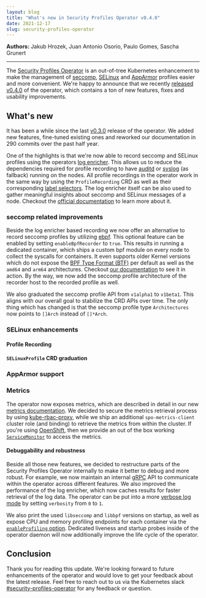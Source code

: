 ```yaml
---
layout: blog
title: "What's new in Security Profiles Operator v0.4.0"
date: 2021-12-17
slug: security-profiles-operator
---
```


**Authors:** Jakub Hrozek, Juan Antonio Osorio, Paulo Gomes, Sascha Grunert

---

The [Security Profiles Operator](https://sigs.k8s.io/security-profiles-operator)
is an out-of-tree Kubernetes enhancement to make the management of
[seccomp](https://en.wikipedia.org/wiki/Seccomp),
[SELinux](https://en.wikipedia.org/wiki/Security-Enhanced_Linux) and
[AppArmor](https://en.wikipedia.org/wiki/AppArmor) profiles easier and more
convenient. We're happy to announce that we recently [released
v0.4.0](https://github.com/kubernetes-sigs/security-profiles-operator/releases/tag/v0.4.0)
of the operator, which contains a ton of new features, fixes and usability
improvements.

## What's new

It has been a while since the last
[v0.3.0](https://github.com/kubernetes-sigs/security-profiles-operator/releases/tag/v0.3.0)
release of the operator. We added new features, fine-tuned existing ones and
reworked our documentation in 290 commits over the past half year.

One of the highlights is that we're now able to record seccomp and SELinux
profiles using the operators [log enricher](https://github.com/kubernetes-sigs/security-profiles-operator/blob/71b3915/installation-usage.md#log-enricher-based-recording).
This allows us to reduce the dependencies required for profile recording to have
[auditd](https://linux.die.net/man/8/auditd) or
[syslog](https://en.wikipedia.org/wiki/Syslog) (as fallback) running on the
nodes. All profile recordings in the operator work in the same way by using the
`ProfileRecording` CRD as well as their corresponding [label
selectors](/docs/concepts/overview/working-with-objects/labels). The log
enricher itself can be also used to gather meaningful insights about seccomp and
SELinux messages of a node. Checkout the [official
documentation](https://github.com/kubernetes-sigs/security-profiles-operator/blob/71b3915/installation-usage.md#using-the-log-enricher)
to learn more about it.

### seccomp related improvements

Beside the log enricher based recording we now offer an alternative to record
seccomp profiles by utilizing [ebpf](https://ebpf.io). This optional feature can
be enabled by setting `enableBpfRecorder` to `true`. This results in running a
dedicated container, which ships a custom bpf module on every node to collect
the syscalls for containers. It even supports older Kernel versions which do not
expose the [BPF Type Format (BTF)](https://www.kernel.org/doc/html/latest/bpf/btf.html) per
default as well as the `amd64` and `arm64` architectures. Checkout
[our documentation](https://github.com/kubernetes-sigs/security-profiles-operator/blob/71b3915/installation-usage.md#ebpf-based-recording)
to see it in action. By the way, we now add the seccomp profile architecture of
the recorder host to the recorded profile as well.

We also graduated the seccomp profile API from `v1alpha1` to `v1beta1`. This
aligns with our overall goal to stabilize the CRD APIs over time. The only thing
which has changed is that the seccomp profile type `Architectures` now points to
`[]Arch` instead of `[]*Arch`.

### SELinux enhancements

<!--
- Selinuxd now uses containers from quay.io/security-profiles-operator (#750, @jhrozek)
-->

#### Profile Recording

<!--
- #592, @jhrozek
-->

#### `SELinuxProfile` CRD graduation

<!--
- #675, @JAORMX
-->

### AppArmor support

<!--
- Add CRD type to represent AppArmor profiles. (#643, @pjbgf)
- `spod` can load and unload AppArmor profiles into clusters host servers.
  `spod` now runs as `root` and `privileged` when apparmor is enabled. (#680, @pjbgf)
-->

### Metrics

The operator now exposes metrics, which are described in detail in
our new [metrics documentation](https://github.com/kubernetes-sigs/security-profiles-operator/blob/71b3915/installation-usage.md#using-metrics).
We decided to secure the metrics retrieval process by using
[kube-rbac-proxy](https://github.com/brancz/kube-rbac-proxy), while we ship an
additional `spo-metrics-client` cluster role (and binding) to retrieve the
metrics from within the cluster. If you're using
[OpenShift](https://www.redhat.com/en/technologies/cloud-computing/openshift),
then we provide an out of the box working
[`ServiceMonitor`](https://github.com/kubernetes-sigs/security-profiles-operator/blob/71b3915/installation-usage.md#automatic-servicemonitor-deployment)
to access the metrics.

#### Debuggability and robustness

Beside all those new features, we decided to restructure parts of the Security
Profiles Operator internally to make it better to debug and more robust. For
example, we now maintain an internal [gRPC](https://grpc.io) API to communicate
within the operator across different features. We also improved the performance
of the log enricher, which now caches results for faster retrieval of the log
data. The operator can be put into a more [verbose log mode](https://github.com/kubernetes-sigs/security-profiles-operator/blob/71b3915/installation-usage.md#set-logging-verbosity)
by setting `verbosity` from `0` to `1`.

We also print the used `libseccomp` and `libbpf` versions on startup, as well as
expose CPU and memory profiling endpoints for each container via the
[`enableProfiling` option](https://github.com/kubernetes-sigs/security-profiles-operator/blob/71b3915/installation-usage.md#enable-cpu-and-memory-profiling).
Dedicated liveness and startup probes inside of the operator daemon will now
additionally improve the life cycle of the operator.

## Conclusion

Thank you for reading this update. We're looking forward to future enhancements
of the operator and would love to get your feedback about the latest release.
Feel free to reach out to us via the Kubernetes slack
[#security-profiles-operator](https://kubernetes.slack.com/messages/security-profiles-operator)
for any feedback or question.
